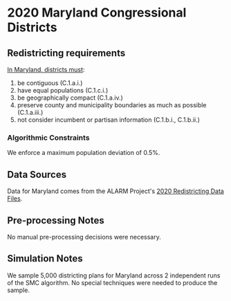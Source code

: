 # 2020 Maryland Congressional Districts

## Redistricting requirements
[In Maryland, districts must](https://governor.maryland.gov/wp-content/uploads/2021/01/execorder.pdf):

1. be contiguous (C.1.a.i.)
1. have equal populations (C.1.c.i.)
1. be geographically compact (C.1.a.iv.)
1. preserve county and municipality boundaries as much as possible (C.1.a.iii.)
1. not consider incumbent or partisan information (C.1.b.i., C.1.b.ii.)


### Algorithmic Constraints
We enforce a maximum population deviation of 0.5%.

## Data Sources
Data for Maryland comes from the ALARM Project's [2020 Redistricting Data Files](https://alarm-redist.github.io/posts/2021-08-10-census-2020/).
    
## Pre-processing Notes
No manual pre-processing decisions were necessary.

## Simulation Notes
We sample 5,000 districting plans for Maryland across 2 independent runs of the SMC algorithm.
No special techniques were needed to produce the sample.
